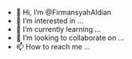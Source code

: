 - 👋 Hi, I’m @FirmansyahAldian
- 👀 I’m interested in ...
- 🌱 I’m currently learning ...
- 💞️ I’m looking to collaborate on ...
- 📫 How to reach me ...

<!---
FirmansyahAldian/FirmansyahAldian is a ✨ special ✨ repository because its `README.md` (this file) appears on your GitHub profile.
You can click the Preview link to take a look at your changes.
--->
